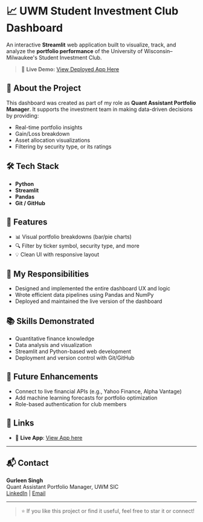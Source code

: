 # 📈 UWM Student Investment Club Dashboard

An interactive **Streamlit** web application built to visualize, track, and analyze the **portfolio performance** of the University of Wisconsin–Milwaukee's Student Investment Club.

> 🔗 **Live Demo:** [View Deployed App Here]([https://sic-portfolio.streamlit.app/])

## 💼 About the Project

This dashboard was created as part of my role as **Quant Assistant Portfolio Manager**. It supports the investment team in making data-driven decisions by providing:

- Real-time portfolio insights
- Gain/Loss breakdown
- Asset allocation visualizations
- Filtering by security type, or its ratings

## 🛠️ Tech Stack

- **Python**
- **Streamlit**
- **Pandas**
- **Git / GitHub**

## 🚀 Features

- 📊 Visual portfolio breakdowns (bar/pie charts)
- 🔍 Filter by ticker symbol, security type, and more
- 💡 Clean UI with responsive layout

## 🤝 My Responsibilities

- Designed and implemented the entire dashboard UX and logic
- Wrote efficient data pipelines using Pandas and NumPy
- Deployed and maintained the live version of the dashboard

## 📚 Skills Demonstrated

- Quantitative finance knowledge
- Data analysis and visualization
- Streamlit and Python-based web development
- Deployment and version control with Git/GitHub

## 🧪 Future Enhancements

- Connect to live financial APIs (e.g., Yahoo Finance, Alpha Vantage)
- Add machine learning forecasts for portfolio optimization
- Role-based authentication for club members

## 📎 Links

- 🔗 **Live App**: [View App here](https://sic-portfolio.streamlit.app/)

---

## 📬 Contact

**Gurleen Singh**  
Quant Assistant Portfolio Manager, UWM SIC  
[LinkedIn](https://www.linkedin.com/in/-gurleen-singh/) | [Email](gurleen4@uwm.edu)

---

> ⭐ If you like this project or find it useful, feel free to star it or connect!

